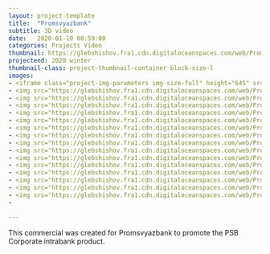 ```yaml
---
layout: project-template
title:  "Promsvyazbank"
subtitle: 3D video
date:   2020-01-10 00:59:00
categories: Projects Video
thumbnail: https://glebshishov.fra1.cdn.digitaloceanspaces.com/web/Promsvyzbank/Promsvyzbank-thumbnail.webp
projectend: 2020 winter
thumbnail-class: project-thumbnail-container block-size-l
images:
- <iframe class="project-img-parameters img-size-full" height="645" src="https://www.youtube.com/embed/XQVZOQsLLJM" title="[PSB Corporate] corporate video [ no subs ]" frameborder="0" allow="accelerometer; autoplay; clipboard-write; encrypted-media; gyroscope; picture-in-picture" allowfullscreen></iframe>
- <img src="https://glebshishov.fra1.cdn.digitaloceanspaces.com/web/Promsvyzbank/Promsvyazbank%20%282%29.webp" class="project-img-parameters img-size-full" alt=Bank-2">
- <img src="https://glebshishov.fra1.cdn.digitaloceanspaces.com/web/Promsvyzbank/Promsvyazbank%20%283%29.webp" class="project-img-parameters img-size-full" alt=Bank-3">
- <img src="https://glebshishov.fra1.cdn.digitaloceanspaces.com/web/Promsvyzbank/Promsvyazbank%20%284%29.webp" class="project-img-parameters img-size-full" alt=Bank-4">
- <img src="https://glebshishov.fra1.cdn.digitaloceanspaces.com/web/Promsvyzbank/Promsvyazbank%20%285%29.webp" class="project-img-parameters img-size-full" alt=Bank-5">
- <img src="https://glebshishov.fra1.cdn.digitaloceanspaces.com/web/Promsvyzbank/Promsvyazbank%20%287%29.webp" class="project-img-parameters img-size-full" alt=Bank-7">
- <img src="https://glebshishov.fra1.cdn.digitaloceanspaces.com/web/Promsvyzbank/Promsvyazbank%20%288%29.webp" class="project-img-parameters img-size-half" alt=Bank-8">
- <img src="https://glebshishov.fra1.cdn.digitaloceanspaces.com/web/Promsvyzbank/Promsvyazbank%20%2811%29.webp" class="project-img-parameters img-size-half" alt=Bank-11">
- <img src="https://glebshishov.fra1.cdn.digitaloceanspaces.com/web/Promsvyzbank/Promsvyazbank%20%289%29.webp" class="project-img-parameters img-size-full" alt=Bank-9">
- <img src="https://glebshishov.fra1.cdn.digitaloceanspaces.com/web/Promsvyzbank/Promsvyazbank%20%2810%29.webp" class="project-img-parameters img-size-full" alt=Bank-10">
- <img src="https://glebshishov.fra1.cdn.digitaloceanspaces.com/web/Promsvyzbank/Promsvyazbank%20%2812%29.webp" class="project-img-parameters img-size-half" alt=Bank-12">
- <img src="https://glebshishov.fra1.cdn.digitaloceanspaces.com/web/Promsvyzbank/Promsvyazbank%20%2814%29.webp" class="project-img-parameters img-size-half" alt=Bank-14">
- <img src="https://glebshishov.fra1.cdn.digitaloceanspaces.com/web/Promsvyzbank/Promsvyazbank%20%2813%29.webp" class="project-img-parameters img-size-half" alt=Bank-13">
- <img src="https://glebshishov.fra1.cdn.digitaloceanspaces.com/web/Promsvyzbank/Promsvyazbank%20%2815%29.webp" class="project-img-parameters img-size-half" alt=Bank-15">
- <img src="https://glebshishov.fra1.cdn.digitaloceanspaces.com/web/Promsvyzbank/Promsvyazbank%20%2816%29.webp" class="project-img-parameters img-size-full" alt=Bank-16">
- <img src="https://glebshishov.fra1.cdn.digitaloceanspaces.com/web/Promsvyzbank/Promsvyazbank%20%281%29.webp" class="project-img-parameters img-size-full" alt=Bank-1">
- 

---
```


This commercial was created for Promsvyazbank to promote the PSB Corporate intrabank product.